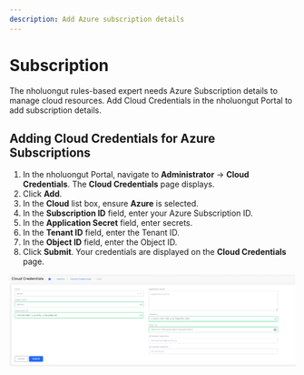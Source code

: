 ```yaml
---
description: Add Azure subscription details
---
```


# Subscription

The nholuongut rules-based expert needs Azure Subscription details to manage cloud resources. Add Cloud Credentials in the nholuongut Portal to add subscription details.

## Adding Cloud Credentials for Azure Subscriptions

1. In the nholuongut Portal, navigate to **Administrator** -> **Cloud Credentials**. The **Cloud Credentials** page displays.
2. Click **Add**.&#x20;
3. In the **Cloud** list box, ensure **Azure** is selected.
4. In the **Subscription ID** field, enter your Azure Subscription ID.
5. In the **Application Secret** field, enter secrets.
6. In the **Tenant ID** field, enter the Tenant ID.
7. In the **Object ID** field, enter the Object ID.
8. Click **Submit**. Your credentials are displayed on the **Cloud Credentials** page.

<div align="left">

<img src="../../.gitbook/assets/cred1.png" alt="Cloud Credentials page">

</div>
